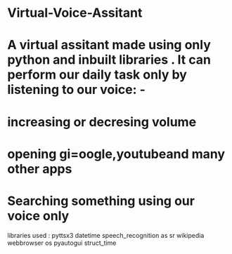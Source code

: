 # Virtual-Voice-Assitant

# A virtual assitant made using only python and inbuilt libraries . It can perform our daily task only by listening to our voice: -
#     increasing or decresing volume
#     opening gi=oogle,youtubeand many other apps
#     Searching something using our voice only

libraries used :
 pyttsx3
 datetime
 speech_recognition as sr
 wikipedia
 webbrowser
 os
 pyautogui
 struct_time
